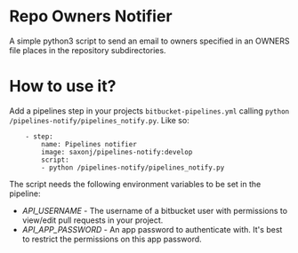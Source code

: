 # Repo Owners Notifier
A simple python3 script to send an email to owners specified in an OWNERS file
places in the repository subdirectories.

# How to use it?
Add a pipelines step in your projects `bitbucket-pipelines.yml` calling
`python /pipelines-notify/pipelines_notify.py`. Like so:

```
    - step:
        name: Pipelines notifier
        image: saxonj/pipelines-notify:develop
        script:
        - python /pipelines-notify/pipelines_notify.py
```

The script needs the following environment variables to be set in the pipeline:
* *API_USERNAME* - The username of a bitbucket user with permissions to view/edit
  pull requests in your project.
* *API_APP_PASSWORD* - An app password to authenticate with. It's best to
  restrict the permissions on this app password.
